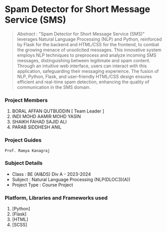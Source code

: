 # Spam Detector for Short Message Service (SMS)

> *Abstract* : "Spam Detector for Short Message Service (SMS)" leverages Natural Language Processing (NLP) and Python, reinforced by Flask for the backend and HTML/CSS for the frontend, to combat the growing menace of unsolicited messages. This innovative system employs NLP techniques to preprocess and analyze incoming SMS messages, distinguishing between legitimate and spam content. Through an intuitive web interface, users can interact with this application, safeguarding their messaging experience. The fusion of NLP, Python, Flask, and user-friendly HTML/CSS design ensures efficient and real-time spam detection, enhancing the quality of communication in the SMS domain.

### Project Members
1. BORAL AFFAN QUTBUDDIN  [ Team Leader ] 
2. INDI MOHD AAMIR MOHD YASIN 
3. SHAIKH FAHAD SAJID ALI 
4. PARAB SIDDHESH ANIL 

### Project Guides
    Prof. Ramya Kanagraj

### Subject Details
- Class : BE (AI&DS) Div A - 2023-2024
- Subject : Natural Language Processing (NLP(DLOC3)(A))
- Project Type : Course Project

### Platform, Libraries and Frameworks used
1. [Python]
2. [Flask]
3. [HTML]
4. [SCSS]
